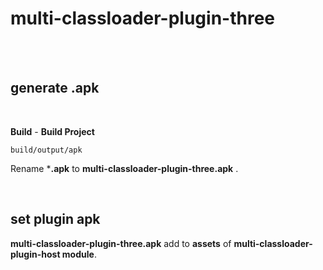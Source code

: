 # multi-classloader-plugin-three

<br>
<br>

## generate .apk
 
<br>

**Build** - **Build Project**
    
`build/output/apk`

Rename ***.apk** to **multi-classloader-plugin-three.apk** .

<br>

## set plugin apk

**multi-classloader-plugin-three.apk** add to **assets** of **multi-classloader-plugin-host module**.
